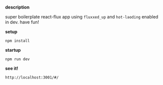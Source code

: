 **description**

super boilerplate react-flux app using `fluxxed_up` and `hot-laoding` enabled in dev.  have fun!

**setup**

`npm install`

**startup**

`npm run dev`

**see it!**

`http://localhost:3001/#/`